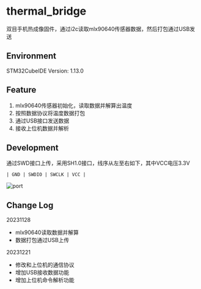 # thermal_bridge
双目手机热成像固件，通过i2c读取mlx90640传感器数据，然后打包通过USB发送

## Environment
STM32CubeIDE Version: 1.13.0

## Feature
1. mlx90640传感器初始化，读取数据并解算出温度
2. 按照数据协议将温度数据打包
3. 通过USB接口发送数据
4. 接收上位机数据并解析

## Development
通过SWD接口上传，采用SH1.0接口，线序从左至右如下，其中VCC电压3.3V
```
| GND | SWDIO | SWCLK | VCC |
```
![port](Resource/port.png)

## Change Log
20231128
 - mlx90640读取数据并解算
 - 数据打包通过USB上传

20231221
 - 修改和上位机的通信协议
 - 增加USB接收数据功能
 - 增加上位机命令解析功能
